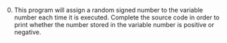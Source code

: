 0. This program will assign a random signed number to the variable number each time it is executed. Complete the source code in order to print whether the number stored in the variable number is positive or negative.
